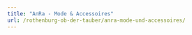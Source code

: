 ```yaml
---
title: "AnRa - Mode & Accessoires"
url: /rothenburg-ob-der-tauber/anra-mode-und-accessoires/
---
```


